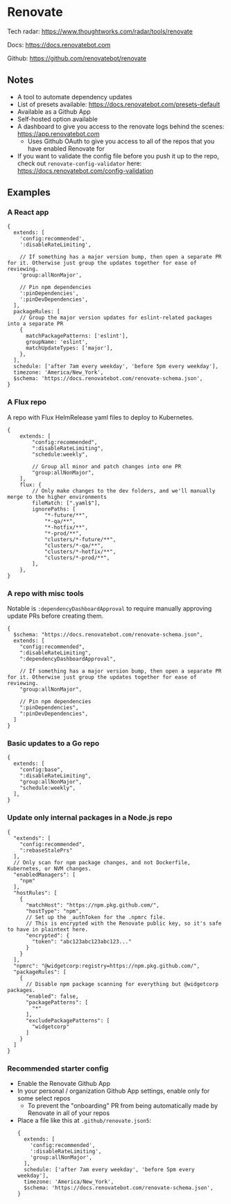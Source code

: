 # Renovate

Tech radar: https://www.thoughtworks.com/radar/tools/renovate

Docs: https://docs.renovatebot.com

Github: https://github.com/renovatebot/renovate

## Notes

- A tool to automate dependency updates
- List of presets available: https://docs.renovatebot.com/presets-default
- Available as a Github App
- Self-hosted option available
- A dashboard to give you access to the renovate logs behind the scenes: https://app.renovatebot.com
  - Uses Github OAuth to give you access to all of the repos that you have enabled Renovate for
- If you want to validate the config file before you push it up to the repo, check out `renovate-config-validator` here: https://docs.renovatebot.com/config-validation

## Examples

### A React app

```
{
  extends: [
    'config:recommended',
    ':disableRateLimiting',

    // If something has a major version bump, then open a separate PR for it. Otherwise just group the updates together for ease of reviewing.
    'group:allNonMajor',

    // Pin npm dependencies
    ':pinDependencies',
    ':pinDevDependencies',
  ],
  packageRules: [
    // Group the major version updates for eslint-related packages into a separate PR
    {
      matchPackagePatterns: ['eslint'],
      groupName: 'eslint',
      matchUpdateTypes: ['major'],
    },
  ],
  schedule: ['after 7am every weekday', 'before 5pm every weekday'],
  timezone: 'America/New_York',
  $schema: 'https://docs.renovatebot.com/renovate-schema.json',
}
```

### A Flux repo

A repo with Flux HelmRelease yaml files to deploy to Kubernetes.

```
{
    extends: [
        "config:recommended",
        ":disableRateLimiting",
        "schedule:weekly",

        // Group all minor and patch changes into one PR
        "group:allNonMajor",
    ],
    flux: {
        // Only make changes to the dev folders, and we'll manually merge to the higher environments
        fileMatch: [".yaml$"],
        ignorePaths: [
            "*-future/**",
            "*-qa/**",
            "*-hotfix/**",
            "*-prod/**",
            "clusters/*-future/**",
            "clusters/*-qa/**",
            "clusters/*-hotfix/**",
            "clusters/*-prod/**",
        ],
    },
}
```

### A repo with misc tools

Notable is `:dependencyDashboardApproval` to require manually approving update PRs before creating them.

```
{
  $schema: "https://docs.renovatebot.com/renovate-schema.json",
  extends: [
    "config:recommended",
    ":disableRateLimiting",
    ":dependencyDashboardApproval",

    // If something has a major version bump, then open a separate PR for it. Otherwise just group the updates together for ease of reviewing.
    "group:allNonMajor",

    // Pin npm dependencies
    ":pinDependencies",
    ":pinDevDependencies",
  ]
}
```

### Basic updates to a Go repo

```
{
  extends: [
    "config:base",
    ":disableRateLimiting",
    "group:allNonMajor",
    "schedule:weekly",
  ],
}
```

### Update only internal packages in a Node.js repo

```
{
  "extends": [
    "config:recommended",
    ":rebaseStalePrs"
  ],
  // Only scan for npm package changes, and not Dockerfile, Kubernetes, or NVM changes.
  "enabledManagers": [
    "npm"
  ],
  "hostRules": [
    {
      "matchHost": "https://npm.pkg.github.com/",
      "hostType": "npm",
      // Set up the _authToken for the .npmrc file.
      // This is encrypted with the Renovate public key, so it's safe to have in plaintext here.
      "encrypted": {
        "token": "abc123abc123abc123..."
      }
    }
  ],
  "npmrc": "@widgetcorp:registry=https://npm.pkg.github.com/",
  "packageRules": [
    {
      // Disable npm package scanning for everything but @widgetcorp packages.
      "enabled": false,
      "packagePatterns": [
        "*"
      ],
      "excludePackagePatterns": [
        "widgetcorp"
      ]
    }
  ]
}
```

### Recommended starter config

- Enable the Renovate Github App
- In your personal / organization Github App settings, enable only for some select repos
  - To prevent the "onboarding" PR from being automatically made by Renovate in all of your repos
- Place a file like this at `.github/renovate.json5`:
  ```
  {
    extends: [
      'config:recommended',
      ':disableRateLimiting',
      'group:allNonMajor',
    ],
    schedule: ['after 7am every weekday', 'before 5pm every weekday'],
    timezone: 'America/New_York',
    $schema: 'https://docs.renovatebot.com/renovate-schema.json',
  }
  ```
